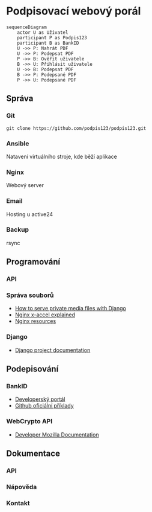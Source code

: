 # Podpisovací webový porál

```mermaid
sequenceDiagram
    actor U as Uživatel
    participant P as Podpis123
    participant B as BankID
    U ->> P: Nahrát PDF
    U ->> P: Podepsat PDF
    P ->> B: Ověřit uživatele
    B ->> U: Přihlásit uživatele
    U ->> B: Podepsat PDF
    B ->> P: Podepsané PDF
    P ->> U: Podepsané PDF
```

## Správa

### Git

```
git clone https://github.com/podpis123/podpis123.git
```

### Ansible

Natavení virtuálního stroje, kde běží aplikace

### Nginx

Webový server

### Email

Hosting u active24

### Backup

rsync

## Programování

### API

### Správa souborů
* [How to serve private media files with Django](https://dev.to/joshwizzy/how-to-serve-private-media-files-with-django-41e0)
* [Nginx x-accel explained](https://blog.horejsek.com/nginx-x-accel-explained/)
* [Nginx resources](https://www.nginx.com/resources/wiki/start/topics/examples/xsendfile/)

### Django
* [Django project documentation](https://docs.djangoproject.com/en/4.1/)

## Podepisování

### BankID
* [Developerský portál](https://developer.bankid.cz/)
* [Github oficiální příklady](https://github.com/BankovniIdentita/BankID-examples/tree/master/curl)

### WebCrypto API
* [Developer Mozilla Documentation](https://developer.mozilla.org/en-US/docs/Web/API/Web_Crypto_API)

## Dokumentace

### API

### Nápověda

### Kontakt
